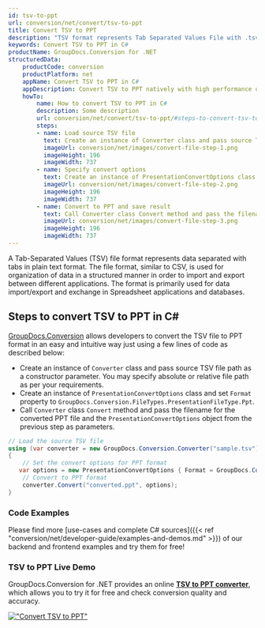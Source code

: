 ```yaml
---
id: tsv-to-ppt
url: conversion/net/convert/tsv-to-ppt
title: Convert TSV to PPT
description: "TSV format represents Tab Separated Values File with .tsv extension. Learn how to convert TSV to PPT file programmatically in C# language using GroupDocs.Conversion for .NET library."
keywords: Convert TSV to PPT in C#
productName: GroupDocs.Conversion for .NET
structuredData:
    productCode: conversion
    productPlatform: net
    appName: Convert TSV to PPT in C#
    appDescription: Convert TSV to PPT natively with high performance using C# language and server side GroupDocs.Conversion for .NET APIs, without the use of any software like Microsoft or Open Office.
    howTo:
        name: How to convert TSV to PPT in C# 
        description: Some description
        url: conversion/net/convert/tsv-to-ppt/#steps-to-convert-tsv-to-ppt-in-c
        steps:
        - name: Load source TSV file 
          text: Create an instance of Converter class and pass source TSV file path as a constructor parameter. You may specify absolute or relative file path as per your requirements. 
          imageUrl: conversion/net/images/convert-file-step-1.png
          imageHeight: 196
          imageWidth: 737
        - name: Specify convert options 
          text: Create an instance of PresentationConvertOptions class.
          imageUrl: conversion/net/images/convert-file-step-2.png
          imageHeight: 196
          imageWidth: 737
        - name: Convert to PPT and save result 
          text: Call Converter class Convert method and pass the filename for the converted HTML file and the PresentationConvertOptions object from the previous step as parameters.
          imageUrl: conversion/net/images/convert-file-step-3.png
          imageHeight: 196
          imageWidth: 737
---
```


A Tab-Separated Values (TSV) file format represents data separated with tabs in plain text format. The file format, similar to CSV, is used for organization of data in a structured manner in order to import and export between different applications. The format is primarily used for data import/export and exchange in Spreadsheet applications and databases. 

## Steps to convert TSV to PPT in C#

[GroupDocs.Conversion](https://products.groupdocs.com/conversion/net) allows developers to convert the TSV file to PPT format in an easy and intuitive way just using a few lines of code as described below:

* Create an instance of `Converter` class and pass source TSV file path as a constructor parameter. You may specify absolute or relative file path as per your requirements. 
* Create an instance of `PresentationConvertOptions` class and set `Format` property to `GroupDocs.Conversion.FileTypes.PresentationFileType.Ppt`.
* Call `Converter` class `Convert` method and pass the filename for the converted PPT file and the `PresentationConvertOptions` object from the previous step as parameters.

```csharp
// Load the source TSV file
using (var converter = new GroupDocs.Conversion.Converter("sample.tsv"))
{
    // Set the convert options for PPT format
   var options = new PresentationConvertOptions { Format = GroupDocs.Conversion.FileTypes.PresentationFileType.Ppt };
    // Convert to PPT format
    converter.Convert("converted.ppt", options);
}
```

### Code Examples

Please find more [use-cases and complete C# sources]({{< ref "conversion/net/developer-guide/examples-and-demos.md" >}}) of our backend and frontend examples and try them for free!

### TSV to PPT Live Demo

GroupDocs.Conversion for .NET provides an online [**TSV to PPT converter**](https://products.groupdocs.app/conversion/tsv-to-ppt), which allows you to try it for free and check conversion quality and accuracy.

[!["Convert TSV to PPT"](conversion/net/images/convert-to-ppt/convert-tsv-to-ppt.png)](https://products.groupdocs.app/conversion/tsv-to-ppt)